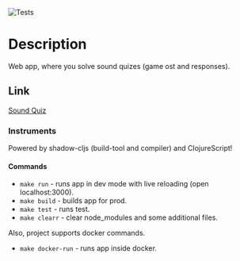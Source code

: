 ![Tests](https://github.com/solar05/sound-quiz/workflows/Node.js%20CI/badge.svg)

# Description
Web app, where you solve sound quizes (game ost and responses).

## Link
[Sound Quiz](http://soundquiz.ru)

### Instruments
Powered by shadow-cljs (build-tool and compiler) and ClojureScript!

#### Commands
- `make run` - runs app in dev mode with live reloading (open localhost:3000).
- `make build` - builds app for prod.
- `make test`  - runs test.
- `make clearr` - clear node_modules and some additional files.

Also, project supports docker commands.
- `make docker-run` - runs app inside docker.
